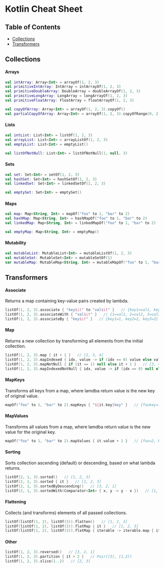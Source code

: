 # Kotlin Cheat Sheet

## Table of Contents

- [Collections](#collections)
- [Transformers](#transformers)

## Collections

#### Arrays
```kotlin
val intArray: Array<Int> = arrayOf(1, 2, 3)
val primitiveIntArray: IntArray = intArrayOf(1, 2, 3)
val primitiveDoubleArray: DoubleArray = doubleArrayOf(1, 2, 3)
val primitiveLongArray: LongArray = longArrayOf(1, 2, 3)
val primitiveFloatArray: FloatArray = floatArrayOf(1, 2, 3)

val copyOfArray: Array<Int> = arrayOf(1, 2, 3).copyOf()
val partialCopyOfArray: Array<Int> = arrayOf(1, 2, 3).copyOfRange(0, 2)
```

#### Lists
```kotlin
val intList: List<Int> = listOf(1, 2, 3)
val arrayList: List<Int> = arrayListOf(1, 2, 3)
val emptyList: List<Int> = emptyList()

val listOfNotNull: List<Int> = listOfNotNull(1, null, 3)
```

#### Sets
```kotlin
val set: Set<Int> = setOf(1, 2, 3)
val hashSet: Set<Int> = hashSetOf(1, 2, 3)
val linkedSet: Set<Int> = linkedSetOf(1, 2, 3)

val emptySet: Set<Int> = emptySet()
```

#### Maps
```kotlin
val map: Map<String, Int> = mapOf("foo" to 1, "bar" to 2)
val hashMap: Map<String, Int> = hashMapOf("foo" to 1, "bar" to 2)
val linkedMap: Map<String, Int> = linkedMapOf("foo" to 1, "bar" to 2)

val emptyMap: Map<String, Int> = emptyMap()
```

#### Mutability
```kotlin
val mutableList: MutableList<Int> = mutableListOf(1, 2, 3)
val mutableSet: MutableSet<Int> = mutableSetOf(1)
var mutableMap: MutableMap<String, Int> = mutableMapOf("foo" to 1, "bar" to 2)
```

## Transformers

#### Associate
Returns a map containing key-value pairs created by lambda.
```kotlin
listOf(1, 2, 3).associate { "key$it" to "val$it" }   // {key1=val1, key2=val2, key3=val3}
listOf(1, 2, 3).associateWith { "val$it" }   // {1=val1, 2=val2, 3=val3}
listOf(1, 2, 3).associateBy { "key$it" }   // {key1=1, key2=2, key3=3}
```

#### Map
Returns a new collection by transforming all elements from the initial collection.
```kotlin
listOf(1, 2, 3).map { it + 1 }   // [2, 3, 4]
listOf(1, 2, 3).mapIndexed { idx, value -> if (idx == 0) value else value + 1 }   // [1, 3, 4]
listOf(1, 2, 3).mapNotNull { if (it == 1) null else it + 1 }   // [3, 4]
listOf(1, 2, 3).mapIndexedNotNull { idx, value -> if (idx == 0) null else value + 1 }   // [3, 4]
```

#### MapKeys
Transforms all keys from a map, where lamdba return value is the new key of original value.
```kotlin
mapOf("foo" to 1, "bar" to 2).mapKeys { "${it.key}key" }   // {fookey=1, barkey=2}
```

#### MapValues
Transforms all values from a map, where lamdba return value is the new value for the original key.
```kotlin
mapOf("foo" to 1, "bar" to 2).mapValues { it.value + 1 }   // {foo=2, bar=3}
```

#### Sorting
Sorts collection ascending (default) or descending, based on what lambda returns.
```kotlin
listOf(2, 1, 3).sorted()   // [1, 2, 3]
listOf(2, 1, 3).sorted { it }   // [1, 2, 3]
listOf(2, 1, 3).sortedByDescending()   // [3, 2, 1]
listOf(2, 1, 3).sortedWith(Comparator<Int> { x, y -> y - x })   // [1, 2, 3]
```

#### Flattening
Collects (and transforms) elements of all passed collections.
```kotlin
listOf(listOf(1, 2), listOf(3)).flatten()   // [1, 2, 3]
listOf(listOf(1, 2), listOf(3)).flatMap { it }   // [1, 2, 3]
listOf(listOf(1, 2), listOf(3)).flatMap { iterable -> iterable.map { it + 1 } }   // [2, 3, 4]
```

#### Other
```kotlin
listOf(1, 2, 3).reversed()   // [3, 2, 1]
listOf(1, 2, 3).partition { it > 2 }   // Pair([3], [1,2])
listOf(1, 2, 3).slice(1..2)   // [2, 3]
```
